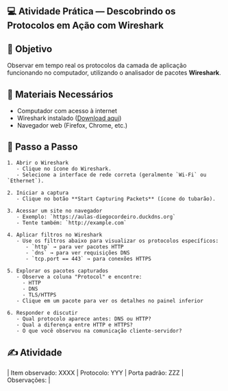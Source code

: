## 💻 Atividade Prática — Descobrindo os Protocolos em Ação com Wireshark

## 🎯 Objetivo
Observar em tempo real os protocolos da camada de aplicação funcionando no computador, utilizando o analisador de pacotes **Wireshark**.

## 🧰 Materiais Necessários
- Computador com acesso à internet
- Wireshark instalado ([Download aqui](https://www.wireshark.org/))
- Navegador web (Firefox, Chrome, etc.)

## 🔧 Passo a Passo
```
1. Abrir o Wireshark
   - Clique no ícone do Wireshark.
   - Selecione a interface de rede correta (geralmente `Wi-Fi` ou `Ethernet`).

2. Iniciar a captura
   - Clique no botão **Start Capturing Packets** (ícone do tubarão).

3. Acessar um site no navegador
   - Exemplo: `https://aulas-diegocordeiro.duckdns.org`
   - Tente também: `http://example.com`

4. Aplicar filtros no Wireshark
   - Use os filtros abaixo para visualizar os protocolos específicos:
      - `http` → para ver pacotes HTTP
      - `dns` → para ver requisições DNS
      - `tcp.port == 443` → para conexões HTTPS

5. Explorar os pacotes capturados
   - Observe a coluna "Protocol" e encontre:
     - HTTP
     - DNS
     - TLS/HTTPS
   - Clique em um pacote para ver os detalhes no painel inferior

6. Responder e discutir
   - Qual protocolo aparece antes: DNS ou HTTP?
   - Qual a diferença entre HTTP e HTTPS?
   - O que você observou na comunicação cliente-servidor?

```
## ✍️ Atividade
| Item observado: XXXX | Protocolo: YYY | Porta padrão: ZZZ | Observações: |
